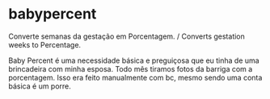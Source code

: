 # babypercent
Converte semanas da gestação em Porcentagem. / Converts gestation weeks to Percentage.

Baby Percent é uma necessidade básica e preguiçosa que eu tinha de uma brincadeira com minha esposa.
Todo mês tiramos fotos da barriga com a porcentagem. Isso era feito manualmente com bc, mesmo sendo uma conta básica é um porre.
